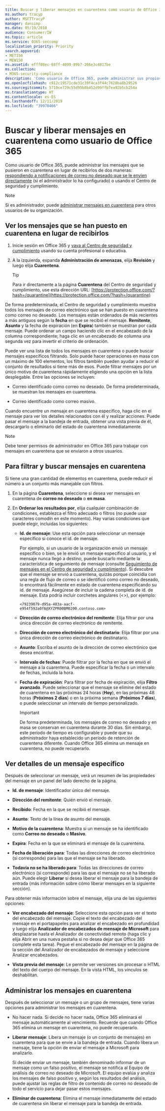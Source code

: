 ```yaml
---
title: Buscar y liberar mensajes en cuarentena como usuario de Office 365
ms.author: tracyp
author: MSFTTracyP
manager: dansimp
ms.date: 05/19/2018
audience: Consumer/IW
ms.topic: article
ms.service: O365-seccomp
localization_priority: Priority
search.appverid:
- MET150
- MEW150
ms.assetid: efff08ec-68ff-4099-89b7-266e3c4817be
ms.collection:
- M365-security-compliance
description: 'Como usuario de Office 365, puede administrar sus propios mensajes en cuarentena o de correo no deseado de dos maneras: respondiendo notificaciones de correo no deseado que se le envíen directamente (si el administrador ha configurado esta característica) o mediante la característica de cuarentena de correo no deseado en el Centro de seguridad y cumplimiento.'
ms.openlocfilehash: c912c19571cde31c39f4ca3f44c7628ba8b29526
ms.sourcegitcommit: 5710ce729c55d95b8b452d99ffb7ea92b5cb254a
ms.translationtype: HT
ms.contentlocale: es-ES
ms.lasthandoff: 12/11/2019
ms.locfileid: "39970466"
---
```

# <a name="find-and-release-quarantined-messages-as-a-user-in-office-365"></a>Buscar y liberar mensajes en cuarentena como usuario de Office 365

Como usuario de Office 365, puede administrar los mensajes que se pusieron en cuarentena en lugar de recibirlos de dos maneras: [respondiendo a notificaciones de correo no deseado que se le envíen directamente](use-spam-notifications-to-release-and-report-quarantined-messages.md) (si el administrador lo ha configurado) o usando el Centro de seguridad y cumplimiento.

> [!NOTE]
> Si es administrador, puede [administrar mensajes en cuarentena](manage-quarantined-messages-and-files.md) para otros usuarios de su organización.

## <a name="view-messages-that-were-sent-to-quarantine-instead-of-to-you"></a>Ver los mensajes que se han puesto en cuarentena en lugar de recibirlos

1. Inicie sesión en Office 365 y [vaya al Centro de seguridad y cumplimiento](../../compliance/go-to-the-securitycompliance-center.md) usando su cuenta profesional o educativa.

2. A la izquierda, expanda **Administración de amenazas**, elija **Revisión** y luego elija **Cuarentena**.

    > [!TIP]
    > Para ir directamente a la página **Cuarentena** del Centro de seguridad y cumplimiento, use esta dirección URL: [https://protection.office.com/?hash=/quarantine](https://protection.office.com/?hash=/quarantine)

De forma predeterminada, el Centro de seguridad y cumplimiento muestra todos los mensajes de correo electrónico que se han puesto en cuarentena como correo no deseado. Los mensajes están ordenados de más recientes a más antiguos según la **fecha** en que se recibió el mensaje. **Remitente**, **Asunto** y la fecha de expiración (en **Expira**) también se muestran por cada mensaje. Puede ordenar un campo haciendo clic en el encabezado de la columna correspondiente; haga clic en un encabezado de columna una segunda vez para invertir el criterio de ordenación.

Puede ver una lista de todos los mensajes en cuarentena o puede buscar mensajes específicos filtrando. Solo puede hacer operaciones en masa con un máximo de 100 elementos, los filtros también pueden ayudar a reducir el conjunto de resultados si tiene más de esos. Puede filtrar mensajes por un único motivo de cuarentena rápidamente eligiendo una opción en la lista desplegable. Entre las opciones se incluyen:

- Correo identificado como correo no deseado. De forma predeterminada, se muestran los mensajes en cuarentena.

- Correo identificado como correo masivo.

Cuando encuentre un mensaje en cuarentena específico, haga clic en el mensaje para ver los detalles relacionados con él y realizar acciones. Puede pasar el mensaje a la bandeja de entrada, obtener una vista previa de él, descargarlo o eliminarlo del estado de cuarentena inmediatamente.

> [!NOTE]
> Debe tener permisos de administrador en Office 365 para trabajar con mensajes en cuarentena que se enviaron a otros usuarios.

## <a name="to-filter-and-find-quarantined-messages"></a>Para filtrar y buscar mensajes en cuarentena

Si tiene una gran cantidad de elementos en cuarentena, puede reducir el número a un conjunto más manejable con filtros.

1. En la página **Cuarentena**, seleccione si desea ver mensajes en cuarentena de **correo no deseado** o **en masa**.

2. En **Ordenar los resultados por**, elija cualquier combinación de condiciones, establezca el filtro adecuado o filtros (no puede usar caracteres comodín en este momento). Hay varias condiciones que puede elegir, incluidas los siguientes:

   - **Id. de mensaje**: Use esta opción para seleccionar un mensaje específico si conoce el id. de mensaje.

     Por ejemplo, si un usuario de la organización envió un mensaje específico o bien, se le envió un mensaje específico al usuario, y el mensaje nunca llegó a destino, puede buscarlo mediante la característica de seguimiento de mensaje (consulte [Seguimiento de mensajes en el Centro de seguridad y cumplimiento](message-trace-scc.md)). Si descubre que el mensaje se envió a cuarentena, quizás porque coincidía con una regla de flujo de correo o se identificó como correo no deseado, lo encontrará fácilmente en estado de cuarentena especificando su id. de mensaje. Asegúrese de incluir la cadena completa de id. de mensaje. Esta podría incluir corchetes angulares (\<\>), por ejemplo:

     `<79239079-d95a-483a-aacf-e954f592a0f6@XYZPR00BM0200.contoso.com>`

   - **Dirección de correo electrónico del remitente**: Elija filtrar por una única dirección de correo electrónico de remitente.

   - **Dirección de correo electrónico del destinatario**: Elija filtrar por una única dirección de correo electrónico de destinatario.

   - **Asunto**: Escriba el asunto de la dirección de correo electrónico que desea encontrar.

   - **Intervalo de fechas**: Puede filtrar por la fecha en que se envió el mensaje a la cuarentena. Puede especificar la fecha o un intervalo de fechas, incluida la hora.

   - **Fecha de expiración**: Para filtrar por fecha de expiración, elija **Filtro avanzado**. Puede seleccionar que el mensaje se elimine del estado de cuarentena en las próximas 24 horas (**Hoy**), en las próximas 48 horas (**Próximos 2 días**) o en la próxima semana (**Próximos 7 días**), o puede seleccionar un intervalo de tiempo personalizado.

     > [!IMPORTANT]
     > De forma predeterminada, los mensajes de correo no deseado y en masa se conservan en cuarentena durante 30 días. Sin embargo, este período de tiempo es configurable y puede que su administrador haya establecido un período de retención de cuarentena diferente. Cuando Office 365 elimina un mensaje en cuarentena, no puede recuperarlo.

## <a name="view-details-for-a-specific-message"></a>Ver detalles de un mensaje específico

Después de seleccionar un mensaje, verá un resumen de las propiedades del mensaje en un panel del lado derecho de la página.

- **Id. de mensaje**: Identificador único del mensaje.

- **Dirección del remitente**: Quién envió el mensaje.

- **Recibido**: Fecha en la que se recibió el mensaje.

- **Asunto**: Texto de la línea de asunto del mensaje.

- **Motivo de la cuarentena**: Muestra si un mensaje se ha identificado como **Correo no deseado** o **Masivo**.

- **Expira**: Fecha en la que se eliminará el mensaje de la cuarentena.

- **Fecha de liberación para**: Todas las direcciones de correo electrónico (si corresponde) para las que el mensaje se ha liberado.

- **Todavía no se ha liberado para**: Todas las direcciones de correo electrónico (si corresponde) para las que el mensaje no se ha liberado aún. Puede elegir **Liberar** si desea liberar el mensaje para la bandeja de entrada (más información sobre cómo liberar mensajes en la siguiente sección).

Para obtener más información sobre el mensaje, elija una de las siguientes opciones:

- **Ver encabezado del mensaje**: Seleccione esta opción para ver el texto del encabezado del mensaje. Copie el texto del encabezado del mensaje en el portapapeles para analizar el encabezado en profundidad y luego elija **Analizador de encabezados de mensaje de Microsoft** para desplazarse hasta el Analizador de conectividad remoto (haga clic y elija Abrir en una nueva pestaña si no desea dejar que Office 365 complete esta tarea). Pegue el encabezado del mensaje en la página de la sección del Analizador de encabezados de mensaje y seleccione Analizar encabezados.

- **Vista previa del mensaje**: Le permite ver versiones sin procesar o HTML del texto del cuerpo del mensaje. En la vista HTML, los vínculos se deshabilitan.

## <a name="manage-your-quarantined-messages"></a>Administrar los mensajes en cuarentena

Después de seleccionar un mensaje o un grupo de mensajes, tiene varias opciones para administrar los mensajes en cuarentena.

- No hacer nada. Si decide no hacer nada, Office 365 eliminará el mensaje automáticamente al vencimiento. Recuerde que cuando Office 365 elimina un mensaje en cuarentena, no puede recuperarlo.

- **Liberar mensaje**: Libera un mensaje (o un conjunto de mensajes) en cuarentena para que se envíe a la bandeja de entrada. Cuando libera un mensaje, tiene la opción de enviar el mensaje a Microsoft para analizarlo.

    Si decide enviar un mensaje, también denominado informar de un mensaje como un falso positivo, el mensaje se notifica al Equipo de análisis de correo no deseado de Microsoft. El equipo evalúa y analiza los mensajes de falso positivo y, según los resultados del análisis, puede ajustar las reglas de filtro de contenido de correo no deseado de todo el servicio para dejar pasar estos mensajes.

- **Eliminar de cuarentena**: Elimina el mensaje inmediatamente del estado de cuarentena sin liberar el mensaje para la bandeja de entrada.

